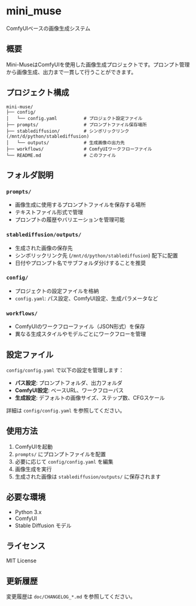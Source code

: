 # mini_muse

ComfyUIベースの画像生成システム

## 概要

Mini-MuseはComfyUIを使用した画像生成プロジェクトです。プロンプト管理から画像生成、出力まで一貫して行うことができます。

## プロジェクト構成

```
mini-muse/
├── config/
│   └── config.yaml          # プロジェクト設定ファイル
├── prompts/                 # プロンプトファイル保存場所
├── stablediffusion/         # シンボリックリンク (/mnt/d/python/stablediffusion)
│   └── outputs/             # 生成画像の出力先
├── workflows/               # ComfyUIワークフローファイル
└── README.md                # このファイル
```

## フォルダ説明

### `prompts/`
- 画像生成に使用するプロンプトファイルを保存する場所
- テキストファイル形式で管理
- プロンプトの履歴やバリエーションを管理可能

### `stablediffusion/outputs/`
- 生成された画像の保存先
- シンボリックリンク先 (`/mnt/d/python/stablediffusion`) 配下に配置
- 日付やプロンプト名でサブフォルダ分けすることを推奨

### `config/`
- プロジェクトの設定ファイルを格納
- `config.yaml`: パス設定、ComfyUI設定、生成パラメータなど

### `workflows/`
- ComfyUIのワークフローファイル（JSON形式）を保存
- 異なる生成スタイルやモデルごとにワークフローを管理

## 設定ファイル

`config/config.yaml` で以下の設定を管理します：

- **パス設定**: プロンプトフォルダ、出力フォルダ
- **ComfyUI設定**: ベースURL、ワークフローパス
- **生成設定**: デフォルトの画像サイズ、ステップ数、CFGスケール

詳細は `config/config.yaml` を参照してください。

## 使用方法

1. ComfyUIを起動
2. `prompts/` にプロンプトファイルを配置
3. 必要に応じて `config/config.yaml` を編集
4. 画像生成を実行
5. 生成された画像は `stablediffusion/outputs/` に保存されます

## 必要な環境

- Python 3.x
- ComfyUI
- Stable Diffusion モデル

## ライセンス

MIT License

## 更新履歴

変更履歴は `doc/CHANGELOG_*.md` を参照してください。
